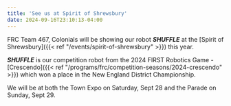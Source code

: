```yaml
---
title: 'See us at Spirit of Shrewsbury'
date: 2024-09-16T23:10:13-04:00
---
```


FRC Team 467, Colonials will be showing our robot **_SHUFFLE_** at the [Spirit of Shrewsbury]({{< ref "/events/spirit-of-shrewsbury" >}}) this year.

**_SHUFFLE_** is our competition robot from the 2024 FIRST Robotics Game - [Crescendo]({{< ref "/programs/frc/competition-seasons/2024-crescendo" >}}) which won a place in the New England District Championship.

We will be at both the Town Expo on Saturday, Sept 28 and the Parade on Sunday, Sept 29.